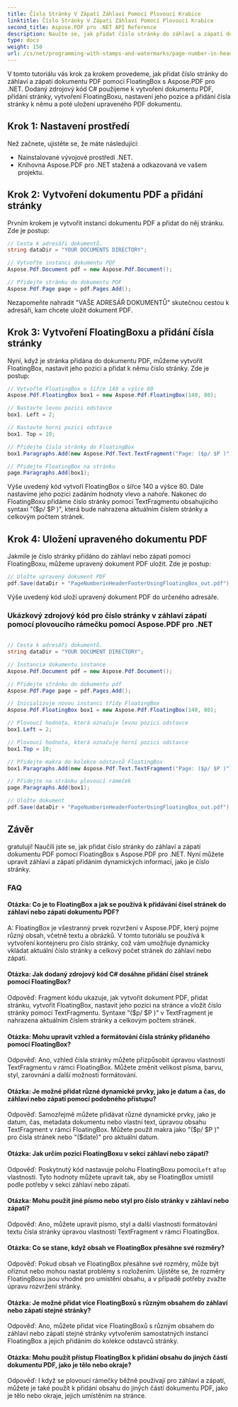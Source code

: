 ```yaml
---
title: Číslo Stránky V Zápatí Záhlaví Pomocí Plovoucí Krabice
linktitle: Číslo Stránky V Zápatí Záhlaví Pomocí Plovoucí Krabice
second_title: Aspose.PDF pro .NET API Reference
description: Naučte se, jak přidat číslo stránky do záhlaví a zápatí dokumentu PDF pomocí Aspose.PDF pro .NET.
type: docs
weight: 150
url: /cs/net/programming-with-stamps-and-watermarks/page-number-in-header-footer-using-floating-box/
---
```

V tomto tutoriálu vás krok za krokem provedeme, jak přidat číslo stránky do záhlaví a zápatí dokumentu PDF pomocí FloatingBox s Aspose.PDF pro .NET. Dodaný zdrojový kód C# použijeme k vytvoření dokumentu PDF, přidání stránky, vytvoření FloatingBoxu, nastavení jeho pozice a přidání čísla stránky k němu a poté uložení upraveného PDF dokumentu.

## Krok 1: Nastavení prostředí

Než začnete, ujistěte se, že máte následující:

- Nainstalované vývojové prostředí .NET.
- Knihovna Aspose.PDF pro .NET stažená a odkazovaná ve vašem projektu.

## Krok 2: Vytvoření dokumentu PDF a přidání stránky

Prvním krokem je vytvořit instanci dokumentu PDF a přidat do něj stránku. Zde je postup:

```csharp
// Cesta k adresáři dokumentů.
string dataDir = "YOUR DOCUMENTS DIRECTORY";

// Vytvořte instanci dokumentu PDF
Aspose.Pdf.Document pdf = new Aspose.Pdf.Document();

// Přidejte stránku do dokumentu PDF
Aspose.Pdf.Page page = pdf.Pages.Add();
```

Nezapomeňte nahradit "VAŠE ADRESÁŘ DOKUMENTŮ" skutečnou cestou k adresáři, kam chcete uložit dokument PDF.

## Krok 3: Vytvoření FloatingBoxu a přidání čísla stránky

Nyní, když je stránka přidána do dokumentu PDF, můžeme vytvořit FloatingBox, nastavit jeho pozici a přidat k němu číslo stránky. Zde je postup:

```csharp
// Vytvořte FloatingBox o šířce 140 a výšce 80
Aspose.Pdf.FloatingBox box1 = new Aspose.Pdf.FloatingBox(140, 80);

// Nastavte levou pozici odstavce
box1. Left = 2;

// Nastavte horní pozici odstavce
box1. Top = 10;

// Přidejte číslo stránky do FloatingBox
box1.Paragraphs.Add(new Aspose.Pdf.Text.TextFragment("Page: ($p/ $P )"));

// Přidejte FloatingBox na stránku
page.Paragraphs.Add(box1);
```

Výše uvedený kód vytvoří FloatingBox o šířce 140 a výšce 80. Dále nastavíme jeho pozici zadáním hodnoty vlevo a nahoře. Nakonec do FloatingBoxu přidáme číslo stránky pomocí TextFragmentu obsahujícího syntaxi "($p/ $P )", která bude nahrazena aktuálním číslem stránky a celkovým počtem stránek.

## Krok 4: Uložení upraveného dokumentu PDF

Jakmile je číslo stránky přidáno do záhlaví nebo zápatí pomocí FloatingBoxu, můžeme upravený dokument PDF uložit. Zde je postup:

```csharp
// Uložte upravený dokument PDF
pdf.Save(dataDir + "PageNumberinHeaderFooterUsingFloatingBox_out.pdf");
```

Výše uvedený kód uloží upravený dokument PDF do určeného adresáře.

### Ukázkový zdrojový kód pro číslo stránky v záhlaví zápatí pomocí plovoucího rámečku pomocí Aspose.PDF pro .NET 
```csharp

// Cesta k adresáři dokumentů.
string dataDir = "YOUR DOCUMENT DIRECTORY";

// Instancia dokumentu instance
Aspose.Pdf.Document pdf = new Aspose.Pdf.Document();

// Přidejte stránku do dokumentu pdf
Aspose.Pdf.Page page = pdf.Pages.Add();

// Inicializuje novou instanci třídy FloatingBox
Aspose.Pdf.FloatingBox box1 = new Aspose.Pdf.FloatingBox(140, 80);

// Plovoucí hodnota, která označuje levou pozici odstavce
box1.Left = 2;

// Plovoucí hodnota, která označuje horní pozici odstavce
box1.Top = 10;

// Přidejte makra do kolekce odstavců FloatingBox
box1.Paragraphs.Add(new Aspose.Pdf.Text.TextFragment("Page: ($p/ $P )"));

// Přidejte na stránku plovoucí rámeček
page.Paragraphs.Add(box1);

// Uložte dokument
pdf.Save(dataDir + "PageNumberinHeaderFooterUsingFloatingBox_out.pdf");

```

## Závěr

gratuluji! Naučili jste se, jak přidat číslo stránky do záhlaví a zápatí dokumentu PDF pomocí FloatingBox s Aspose.PDF pro .NET. Nyní můžete upravit záhlaví a zápatí přidáním dynamických informací, jako je číslo stránky.

### FAQ

#### Otázka: Co je to FloatingBox a jak se používá k přidávání čísel stránek do záhlaví nebo zápatí dokumentu PDF?

A: FloatingBox je všestranný prvek rozvržení v Aspose.PDF, který pojme různý obsah, včetně textu a obrázků. V tomto tutoriálu se používá k vytvoření kontejneru pro číslo stránky, což vám umožňuje dynamicky vkládat aktuální číslo stránky a celkový počet stránek do záhlaví nebo zápatí.

#### Otázka: Jak dodaný zdrojový kód C# dosáhne přidání čísel stránek pomocí FloatingBox?

Odpověď: Fragment kódu ukazuje, jak vytvořit dokument PDF, přidat stránku, vytvořit FloatingBox, nastavit jeho pozici na stránce a vložit číslo stránky pomocí TextFragmentu. Syntaxe "($p/ $P )" v TextFragment je nahrazena aktuálním číslem stránky a celkovým počtem stránek.

#### Otázka: Mohu upravit vzhled a formátování čísla stránky přidaného pomocí FloatingBox?

Odpověď: Ano, vzhled čísla stránky můžete přizpůsobit úpravou vlastností TextFragmentu v rámci FloatingBox. Můžete změnit velikost písma, barvu, styl, zarovnání a další možnosti formátování.

#### Otázka: Je možné přidat různé dynamické prvky, jako je datum a čas, do záhlaví nebo zápatí pomocí podobného přístupu?

Odpověď: Samozřejmě můžete přidávat různé dynamické prvky, jako je datum, čas, metadata dokumentu nebo vlastní text, úpravou obsahu TextFragment v rámci FloatingBox. Můžete použít makra jako "($p/ $P )" pro čísla stránek nebo "($date)" pro aktuální datum.

#### Otázka: Jak určím pozici FloatingBoxu v sekci záhlaví nebo zápatí?
 Odpověď: Poskytnutý kód nastavuje polohu FloatingBoxu pomocí`Left` a`Top` vlastnosti. Tyto hodnoty můžete upravit tak, aby se FloatingBox umístil podle potřeby v sekci záhlaví nebo zápatí.

#### Otázka: Mohu použít jiné písmo nebo styl pro číslo stránky v záhlaví nebo zápatí?

Odpověď: Ano, můžete upravit písmo, styl a další vlastnosti formátování textu čísla stránky úpravou vlastností TextFragment v rámci FloatingBox.

#### Otázka: Co se stane, když obsah ve FloatingBox přesáhne své rozměry?

Odpověď: Pokud obsah ve FloatingBox přesáhne své rozměry, může být oříznut nebo mohou nastat problémy s rozložením. Ujistěte se, že rozměry FloatingBoxu jsou vhodné pro umístění obsahu, a v případě potřeby zvažte úpravu rozvržení stránky.

#### Otázka: Je možné přidat více FloatingBoxů s různým obsahem do záhlaví nebo zápatí stejné stránky?

Odpověď: Ano, můžete přidat více FloatingBoxů s různým obsahem do záhlaví nebo zápatí stejné stránky vytvořením samostatných instancí FloatingBox a jejich přidáním do kolekce odstavců stránky.

#### Otázka: Mohu použít přístup FloatingBox k přidání obsahu do jiných částí dokumentu PDF, jako je tělo nebo okraje?

Odpověď: I když se plovoucí rámečky běžně používají pro záhlaví a zápatí, můžete je také použít k přidání obsahu do jiných částí dokumentu PDF, jako je tělo nebo okraje, jejich umístěním na stránce.